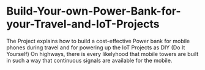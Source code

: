 # Build-Your-own-Power-Bank-for-your-Travel-and-IoT-Projects
The Project explains how to build a cost-effective Power bank for mobile phones during travel and for powering up the IoT Projects as DIY (Do It Yourself) 
On highways, there is every likelyhood that mobile towers are built in such a way that continuous signals are available for the mobile. 
